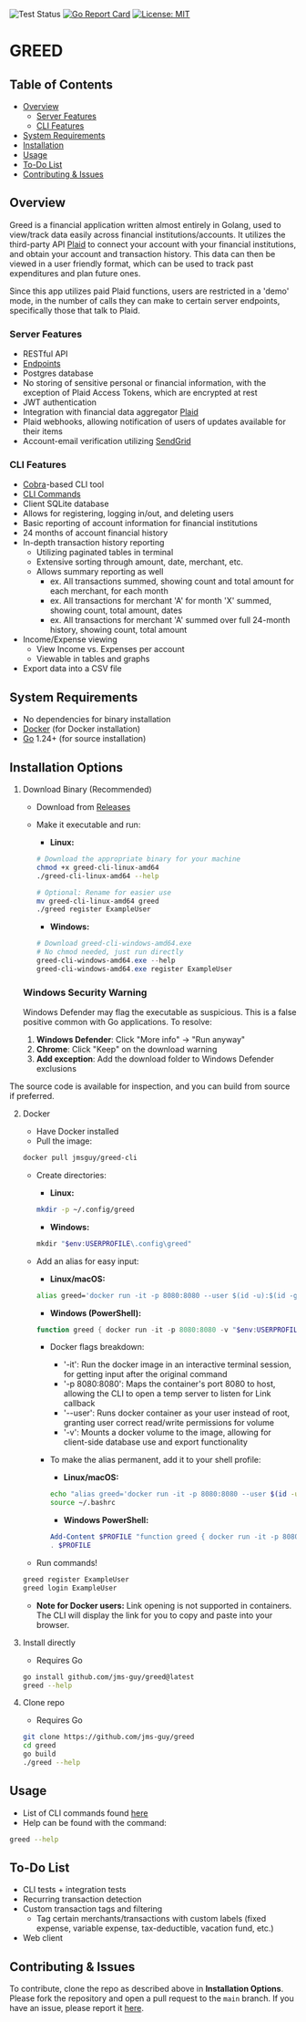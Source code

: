 ![Test Status](https://github.com/jms-guy/greed/actions/workflows/CI.yml/badge.svg)
[![Go Report Card](https://goreportcard.com/badge/github.com/jms-guy/greed)](https://goreportcard.com/report/github.com/jms-guy/greed)
[![License: MIT](https://img.shields.io/badge/License-MIT-yellow.svg)](https://opensource.org/licenses/MIT)


# GREED

## Table of Contents
- [Overview](#overview)
    - [Server Features](#server-features)
    - [CLI Features](#cli-features)
- [System Requirements](#system-requirements)
- [Installation](#installation-options)
- [Usage](#usage)
- [To-Do List](#to-do-list)
- [Contributing & Issues](#contributing--issues)

## Overview

Greed is a financial application written almost entirely in Golang, used to view/track data easily across financial institutions/accounts. It utilizes the third-party API [Plaid](https://plaid.com) to connect your account with your financial institutions, and obtain your account and transaction history. This data can then be viewed in a user friendly format, which can be used to track past expenditures and plan future ones.

Since this app utilizes paid Plaid functions, users are restricted in a 'demo' mode, in the number of calls they can make to certain server endpoints, specifically those that talk to Plaid. 

### Server Features

- RESTful API
- [Endpoints](https://github.com/jms-guy/greed/blob/main/docs/endpoints.md)
- Postgres database
- No storing of sensitive personal or financial information, with the exception of Plaid Access Tokens, which are encrypted at rest
- JWT authentication
- Integration with financial data aggregator [Plaid](https://plaid.com/)
- Plaid webhooks, allowing notification of users of updates available for their items
- Account-email verification utilizing [SendGrid](https://sendgrid.com/en-us)

### CLI Features

- [Cobra](https://github.com/spf13/cobra)-based CLI tool
- [CLI Commands](https://github.com/jms-guy/greed/blob/main/docs/CLI_commands.md)
- Client SQLite database
- Allows for registering, logging in/out, and deleting users
- Basic reporting of account information for financial institutions
- 24 months of account financial history
- In-depth transaction history reporting 
    - Utilizing paginated tables in terminal
    - Extensive sorting through amount, date, merchant, etc.
    - Allows summary reporting as well
        - ex. All transactions summed, showing count and total amount for each merchant, for each month
        - ex. All transactions for merchant 'A' for month 'X' summed, showing count, total amount, dates
        - ex. All transactions for merchant 'A' summed over full 24-month history, showing count, total amount
- Income/Expense viewing
    - View Income vs. Expenses per account
    - Viewable in tables and graphs
- Export data into a CSV file

## System Requirements
- No dependencies for binary installation
- [Docker](https://www.docker.com/) (for Docker installation)
- [Go](https://go.dev/doc/install) 1.24+ (for source installation)

## Installation Options

1. Download Binary (Recommended)
    - Download from [Releases](https://github.com/jms-guy/greed/releases)
    - Make it executable and run:

        - **Linux:**
        ```bash
        # Download the appropriate binary for your machine
        chmod +x greed-cli-linux-amd64
        ./greed-cli-linux-amd64 --help
        
        # Optional: Rename for easier use
        mv greed-cli-linux-amd64 greed
        ./greed register ExampleUser
        ```

        - **Windows:**
        ```powershell
        # Download greed-cli-windows-amd64.exe
        # No chmod needed, just run directly
        greed-cli-windows-amd64.exe --help
        greed-cli-windows-amd64.exe register ExampleUser
        ```

    ### Windows Security Warning
    Windows Defender may flag the executable as suspicious. This is a false positive common with Go applications. To resolve:

    1. **Windows Defender**: Click "More info" → "Run anyway"
    2. **Chrome**: Click "Keep" on the download warning
    3. **Add exception**: Add the download folder to Windows Defender exclusions

The source code is available for inspection, and you can build from source if preferred.

2. Docker
    - Have Docker installed
    - Pull the image:
    ```bash
    docker pull jmsguy/greed-cli
    ```
    - Create directories:
        - **Linux:**
        ```bash
        mkdir -p ~/.config/greed
        ```
        - **Windows:**
        ```powershell
        mkdir "$env:USERPROFILE\.config\greed"
        ```
    
    - Add an alias for easy input:
        
        - **Linux/macOS:**
        ```bash
        alias greed='docker run -it -p 8080:8080 --user $(id -u):$(id -g) -e HOME=/home/user -v ~/.config/greed:/home/user/.config/greed jmsguy/greed-cli'
        ```
        
        - **Windows (PowerShell):**
        ```powershell
        function greed { docker run -it -p 8080:8080 -v "$env:USERPROFILE\.config\greed:/root/.config/greed" jmsguy/greed-cli $args }
        ```

        - Docker flags breakdown:
            - '-it': Run the docker image in an interactive terminal session, for getting input after the original command
            - '-p 8080:8080': Maps the container's port 8080 to host, allowing the CLI to open a temp server to listen for Link callback
            - '--user': Runs docker container as your user instead of root, granting user correct read/write permissions for volume
            - '-v': Mounts a docker volume to the image, allowing for client-side database use and export functionality

        - To make the alias permanent, add it to your shell profile:
            - **Linux/macOS:**
            ```bash
            echo "alias greed='docker run -it -p 8080:8080 --user $(id -u):$(id -g) -e HOME=/home/user -v ~/.config/greed:/home/user/.config/greed jmsguy/greed-cli'" >> ~/.bashrc
            source ~/.bashrc
            ```

            - **Windows PowerShell:**
            ```powershell
            Add-Content $PROFILE "function greed { docker run -it -p 8080:8080 -v `"`$env:USERPROFILE\.config\greed:/root/.config/greed`" jmsguy/greed-cli `$args }"
            . $PROFILE
            ```

    - Run commands!
    ```bash
    greed register ExampleUser
    greed login ExampleUser
    ```

    - **Note for Docker users:** Link opening is not supported in containers. The CLI will display the link for you to copy and paste into your browser.

3. Install directly
    - Requires Go
    ```bash
    go install github.com/jms-guy/greed@latest
    greed --help
    ```

4. Clone repo
    - Requires Go
    ```bash
    git clone https://github.com/jms-guy/greed
    cd greed
    go build
    ./greed --help
    ```

## Usage

- List of CLI commands found [here](https://github.com/jms-guy/greed/blob/main/docs/CLI_commands.md)
- Help can be found with the command:
```bash
greed --help
```

## To-Do List

- CLI tests + integration tests
- Recurring transaction detection
- Custom transaction tags and filtering
    - Tag certain merchants/transactions with custom labels (fixed expense, variable expense, tax-deductible, vacation fund, etc.)
- Web client

## Contributing & Issues

To contribute, clone the repo as described above in **Installation Options**. Please fork the repository and open a pull request to the `main` branch. If you have an issue, please report it [here](https://github.com/jms-guy/greed/issues).